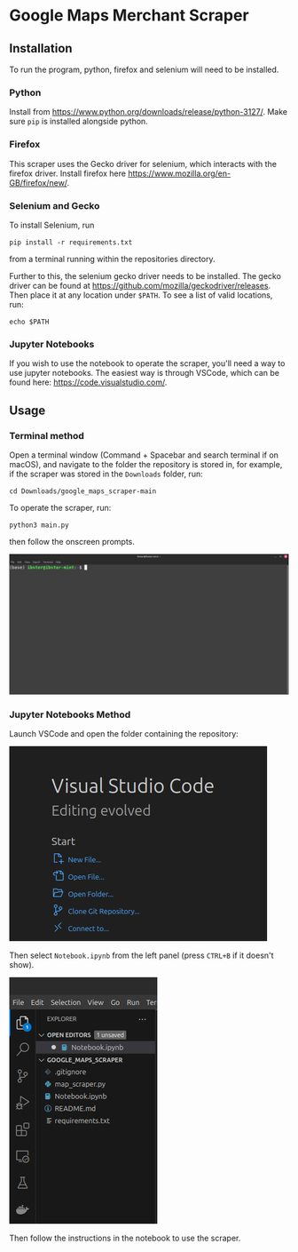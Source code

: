 # Google Maps Merchant Scraper

## Installation

To run the program, python, firefox and selenium will need to be installed.

### Python

Install from https://www.python.org/downloads/release/python-3127/. Make sure `pip` is installed alongside python.

### Firefox

This scraper uses the Gecko driver for selenium, which interacts with the firefox driver. Install firefox here https://www.mozilla.org/en-GB/firefox/new/.

### Selenium and Gecko

To install Selenium, run

```
pip install -r requirements.txt
```

from a terminal running within the repositories directory.

Further to this, the selenium gecko driver needs to be installed. The gecko driver can be found at https://github.com/mozilla/geckodriver/releases. Then place it at any location under `$PATH`. To see a list of valid locations, run:

```
echo $PATH
```

### Jupyter Notebooks

If you wish to use the notebook to operate the scraper, you'll need a way to use jupyter notebooks. The easiest way is through VSCode, which can be found here: https://code.visualstudio.com/.

## Usage

### Terminal method

Open a terminal window (Command + Spacebar and search terminal if on macOS), and navigate to the folder the repository is stored in, for example, if the scraper was stored in the `Downloads` folder, run:


```
cd Downloads/google_maps_scraper-main
```

To operate the scraper, run:

```
python3 main.py
```

then follow the onscreen prompts.

![](readme_images/Scraper.gif)

### Jupyter Notebooks Method

Launch VSCode and open the folder containing the repository:

![](readme_images/VSCode_Lauch.png)

Then select `Notebook.ipynb` from the left panel (press `CTRL+B` if it doesn't show).

![](readme_images/VSCode_left_panel.png)

Then follow the instructions in the notebook to use the scraper. 
